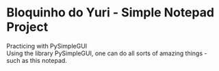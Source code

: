 # Bloquinho do Yuri - Simple Notepad Project
Practicing with PySimpleGUI
<br /> 
Using the library PySimpleGUI, one can do all sorts of amazing things - such as this notepad.
